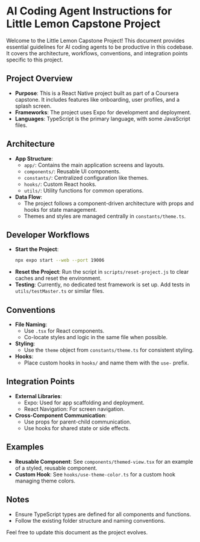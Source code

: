 # AI Coding Agent Instructions for Little Lemon Capstone Project

Welcome to the Little Lemon Capstone Project! This document provides essential guidelines for AI coding agents to be productive in this codebase. It covers the architecture, workflows, conventions, and integration points specific to this project.

## Project Overview
- **Purpose**: This is a React Native project built as part of a Coursera capstone. It includes features like onboarding, user profiles, and a splash screen.
- **Frameworks**: The project uses Expo for development and deployment.
- **Languages**: TypeScript is the primary language, with some JavaScript files.

## Architecture
- **App Structure**:
  - `app/`: Contains the main application screens and layouts.
  - `components/`: Reusable UI components.
  - `constants/`: Centralized configuration like themes.
  - `hooks/`: Custom React hooks.
  - `utils/`: Utility functions for common operations.
- **Data Flow**:
  - The project follows a component-driven architecture with props and hooks for state management.
  - Themes and styles are managed centrally in `constants/theme.ts`.

## Developer Workflows
- **Start the Project**:
  ```bash
  npx expo start --web --port 19006
  ```
- **Reset the Project**:
  Run the script in `scripts/reset-project.js` to clear caches and reset the environment.
- **Testing**:
  Currently, no dedicated test framework is set up. Add tests in `utils/testMaster.ts` or similar files.

## Conventions
- **File Naming**:
  - Use `.tsx` for React components.
  - Co-locate styles and logic in the same file when possible.
- **Styling**:
  - Use the `theme` object from `constants/theme.ts` for consistent styling.
- **Hooks**:
  - Place custom hooks in `hooks/` and name them with the `use-` prefix.

## Integration Points
- **External Libraries**:
  - Expo: Used for app scaffolding and deployment.
  - React Navigation: For screen navigation.
- **Cross-Component Communication**:
  - Use props for parent-child communication.
  - Use hooks for shared state or side effects.

## Examples
- **Reusable Component**:
  See `components/themed-view.tsx` for an example of a styled, reusable component.
- **Custom Hook**:
  See `hooks/use-theme-color.ts` for a custom hook managing theme colors.

## Notes
- Ensure TypeScript types are defined for all components and functions.
- Follow the existing folder structure and naming conventions.

Feel free to update this document as the project evolves.